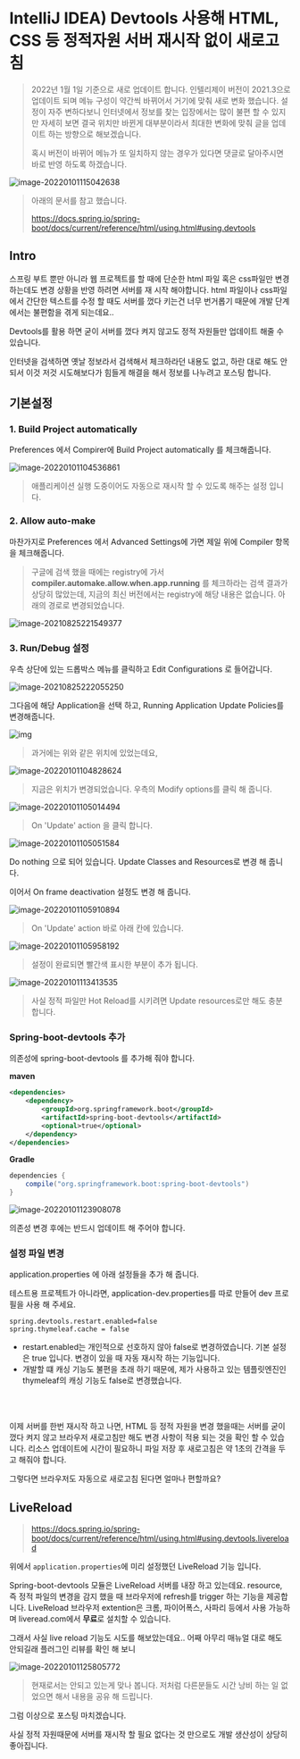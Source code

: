 # IntelliJ IDEA) Devtools 사용해 HTML, CSS 등 정적자원 서버 재시작 없이 새로고침 

> 2022년 1월 1일 기준으로 새로 업데이트 합니다. 인텔리제이 버전이 2021.3으로 업데이트 되며 메뉴 구성이 약간씩 바뀌어서 거기에 맞춰 새로 변화 했습니다. 설정이 자주 변하다보니 인터넷에서 정보를 찾는 입장에서는 많이 불편 할 수 있지만 자세히 보면 결국 위치만 바뀐게 대부분이라서 최대한 변화에 맞춰 글을 업데이트 하는 방향으로 해보겠습니다. 
>
> 혹시 버전이 바뀌어 메뉴가 또 일치하지 않는 경우가 있다면 댓글로 달아주시면 바로 반영 하도록 하겠습니다. 

![image-20220101115042638](https://raw.githubusercontent.com/Shane-Park/mdblog/main/development/intellij/hot-reload.assets/image-20220101115042638.png)

> 아래의 문서를 참고 했습니다.
>
> https://docs.spring.io/spring-boot/docs/current/reference/html/using.html#using.devtools

## Intro

스프링 부트 뿐만 아니라 웹 프로젝트를 할 때에 단순한 html 파일 혹은 css파일만 변경 하는데도 변경 상황을 반영 하려면 서버를 재 시작 해야합니다. html 파일이나 css파일에서 간단한 텍스트를 수정 할 때도 서버를 껐다 키는건 너무 번거롭기 때문에 개발 단계에서는 불편함을 겪게 되는데요..

Devtools를 활용 하면 굳이 서버를 껐다 켜지 않고도 정적 자원들만 업데이트 해줄 수 있습니다.

인터넷을 검색하면 옛날 정보라서 검색해서 체크하라던 내용도 없고, 하란 대로 해도 안되서 이것 저것 시도해보다가 힘들게 해결을 해서 정보를 나누려고 포스팅 합니다.

##  기본설정

### 1. Build Project automatically

Preferences 에서 Compirer에 Build Project automatically 를 체크해줍니다.

![image-20220101104536861](https://raw.githubusercontent.com/Shane-Park/mdblog/main/development/intellij/hot-reload.assets/image-20220101104536861.png) 

> 애플리케이션 실행 도중이어도 자동으로 재시작 할 수 있도록 해주는 설정 입니다.

### 2. Allow auto-make 

마찬가지로 Preferences 에서 Advanced Settings에 가면 제일 위에 Compiler 항목을 체크해줍니다.

> 구글에 검색 했을 때에는 registry에 가서 **compiler.automake.allow.when.app.running** 를 체크하라는 검색 결과가 상당히 많았는데, 지금의 최신 버전에서는 registry에 해당 내용은 없습니다. 아래의 경로로 변경되었습니다.

![image-20210825221549377](https://raw.githubusercontent.com/Shane-Park/mdblog/main/development/intellij/hot-reload.assets/image-20210825221549377.png) 

### 3. Run/Debug 설정

우측 상단에 있는 드롭박스 메뉴를 클릭하고 Edit Configurations 로 들어갑니다.

![image-20210825222055250](https://raw.githubusercontent.com/Shane-Park/markdownBlog/master/backend/spring/devtools.assets/image-20210825222055250.png)

 

그다음에 해당 Application을 선택 하고, Running Application Update Policies를 변경해줍니다.

![img](https://raw.githubusercontent.com/Shane-Park/markdownBlog/master/backend/spring/devtools.assets/image-20210825222201154.png)

> 과거에는 위와 같은 위치에 있었는데요,

![image-20220101104828624](https://raw.githubusercontent.com/Shane-Park/mdblog/main/development/intellij/hot-reload.assets/image-20220101104828624.png)

>  지금은 위치가 변경되었습니다. 우측의 Modify options를 클릭 해 줍니다.

![image-20220101105014494](https://raw.githubusercontent.com/Shane-Park/mdblog/main/development/intellij/hot-reload.assets/image-20220101105014494.png)

> On 'Update' action 을 클릭 합니다.

![image-20220101105051584](https://raw.githubusercontent.com/Shane-Park/mdblog/main/development/intellij/hot-reload.assets/image-20220101105051584.png)

Do nothing 으로 되어 있습니다. Update Classes and Resources로 변경 해 줍니다. 

이어서 On frame deactivation 설정도 변경 해 줍니다.

![image-20220101105910894](https://raw.githubusercontent.com/Shane-Park/mdblog/main/development/intellij/hot-reload.assets/image-20220101105910894.png)

> On 'Update' action 바로 아래 칸에 있습니다.

![image-20220101105958192](https://raw.githubusercontent.com/Shane-Park/mdblog/main/development/intellij/hot-reload.assets/image-20220101105958192.png)

> 설정이 완료되면 빨간색 표시한 부분이 추가 됩니다.

![image-20220101113413535](https://raw.githubusercontent.com/Shane-Park/mdblog/main/development/intellij/hot-reload.assets/image-20220101113413535.png)

> 사실 정적 파일만 Hot Reload를 시키려면 Update resources로만 해도 충분 합니다.

### Spring-boot-devtools 추가 

의존성에 spring-boot-devtools 를 추가해 줘야 합니다.

**maven**

```xml
<dependencies>
    <dependency>
        <groupId>org.springframework.boot</groupId>
        <artifactId>spring-boot-devtools</artifactId>
        <optional>true</optional>
    </dependency>
</dependencies>
```

 **Gradle**

```groovy
dependencies {
	compile("org.springframework.boot:spring-boot-devtools")
}
```

![image-20220101123908078](https://raw.githubusercontent.com/Shane-Park/mdblog/main/development/intellij/hot-reload.assets/image-20220101123908078.png)

의존성 변경 후에는 반드시 업데이트 해 주어야 합니다. 

### 설정 파일 변경

application.properties 에 아래 설정들을 추가 해 줍니다.

테스트용 프로젝트가 아니라면, application-dev.properties를 따로 만들어 dev 프로필을 사용 해 주세요.

```properties
spring.devtools.restart.enabled=false
spring.thymeleaf.cache = false
```

- restart.enabled는 개인적으로 선호하지 않아 false로 변경하였습니다. 기본 설정은 true 입니다. 변경이 있을 때 자동 재시작 하는 기능입니다.
- 개발할 떄 캐싱 기능도 불편을 초래 하기 때문에, 제가 사용하고 있는 템플릿엔진인 thymeleaf의 캐싱 기능도 false로 변경했습니다.

<br><br>

이제 서버를 한번 재시작 하고 나면, HTML 등 정적 자원을 변경 했을때는 서버를 굳이 껐다 켜지 않고 브라우저 새로고침만 해도 변경 사항이 적용 되는 것을 확인 할 수 있습니다. 리소스 업데이트에 시간이 필요하니 파일 저장 후 새로고침은 약 1초의 간격을 두고 해줘야 합니다.

그렇다면 브라우저도 자동으로 새로고침 된다면 얼마나 편할까요?

## LiveReload

> https://docs.spring.io/spring-boot/docs/current/reference/html/using.html#using.devtools.livereload

위에서 `application.properties`에  미리 설정했던 LiveReload 기능 입니다.

Spring-boot-devtools 모듈은 LiveReload 서버를 내장 하고 있는데요. resource, 즉 정적 파일의 변경을 감지 했을 때 브라우저에 refresh를 trigger 하는 기능을 제공합니다. LiveReload 브라우저 extention은 크롬, 파이어폭스, 사파리 등에서 사용 가능하며 liveread.com에서 **무료**로 설치할 수 있습니다.

그래서 사실 live reload 기능도 시도를 해보았는데요.. 어째 아무리 매뉴얼 대로 해도 안되길래 플러그인 리뷰를 확인 해 보니

![image-20220101125805772](https://raw.githubusercontent.com/Shane-Park/mdblog/main/development/intellij/hot-reload.assets/image-20220101125805772.png)

> 현재로서는 안되고 있는게 맞나 봅니다. 저처럼 다른분들도 시간 낭비 하는 일 없었으면 해서 내용을 공유 해 드립니다.

그럼 이상으로 포스팅 마치겠습니다.

사실 정적 자원때문에 서버를 재시작 할 필요 없다는 것 만으로도 개발 생산성이 상당히 좋아집니다.